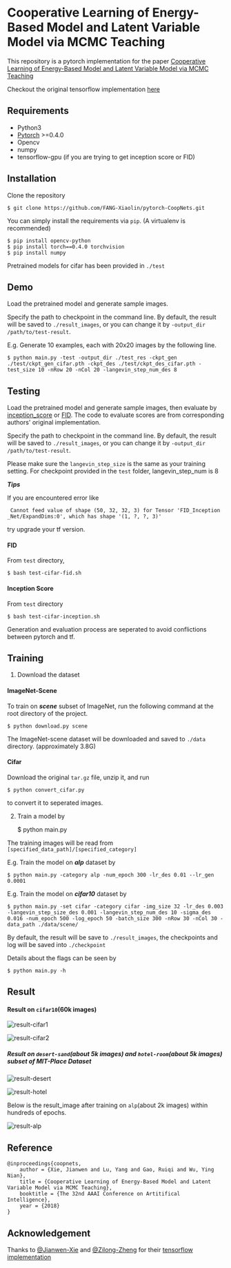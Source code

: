 # Cooperative Learning of Energy-Based Model and Latent Variable Model via MCMC Teaching
This repository is a pytorch implementation for the paper <a href="http://www.stat.ucla.edu/~jxie/CoopNets/CoopNets.html">
Cooperative Learning of Energy-Based Model and Latent Variable Model via MCMC Teaching</a>

Checkout the original tensorflow implementation <a href="https://github.com/zilongzheng/CoopNets">here</a>


## Requirements	
- Python3
- [Pytorch](https://pytorch.org/) >=0.4.0
- Opencv
- numpy
- tensorflow-gpu (if you are trying to get inception score or FID)


## Installation
Clone the repository

    $ git clone https://github.com/FANG-Xiaolin/pytorch-CoopNets.git

You can simply install the requirements via `pip`. (A virtualenv is recommended)

    $ pip install opencv-python
    $ pip install torch==0.4.0 torchvision
    $ pip install numpy

Pretrained models for cifar has been provided in `./test`

## Demo

Load the pretrained model and generate sample images.

Specify the path to checkpoint in the command line. By default, the result will 
be saved to `./result_images`, or you can change it by `-output_dir /path/to/test-result`.


E.g. Generate 10 examples, each with 20x20 images by the following line.


    $ python main.py -test -output_dir ./test_res -ckpt_gen ./test/ckpt_gen_cifar.pth -ckpt_des ./test/ckpt_des_cifar.pth -test_size 10 -nRow 20 -nCol 20 -langevin_step_num_des 8

## Testing

Load the pretrained model and generate sample images, then evaluate by 
<a href="http://papers.nips.cc/paper/6125-improved-techniques-for-training-gans.pdf">inception_score</a> or 
<a href="https://arxiv.org/pdf/1706.08500.pdf">FID</a>. The code to evaluate scores
are from corresponding authors' original implementation.

Specify the path to checkpoint in the command line. By default, the result will 
be saved to `./result_images`, or you can change it by `-output_dir /path/to/test-result`.

Please make sure the `langevin_step_size` is the same as your training setting. For checkpoint
provided in the `test` folder, langevin_step_num is 8

***Tips***

If you are encountered error like 

` Cannot feed value of shape (50, 32, 32, 3) for Tensor 'FID_Inception
_Net/ExpandDims:0', which has shape '(1, ?, ?, 3)'`

try upgrade your tf version.

#### FID
From `test` directory, 

    $ bash test-cifar-fid.sh

#### Inception Score

From `test` directory

    $ bash test-cifar-inception.sh
    

Generation and evaluation process are seperated to avoid conflictions between pytorch and tf.




## Training
1. Download the dataset

#### ImageNet-Scene
To train on ***scene*** subset of  ImageNet,
run the following command at the root directory of the project.

    $ python download.py scene
    
The ImageNet-scene dataset will be downloaded and saved to `./data` directory. (approximately 3.8G)

#### Cifar
Download the original `tar.gz` file, unzip it, and run 

    $ python convert_cifar.py
    
to convert it to seperated images.

2. Train a model by

 
    $ python main.py
    
    
The training images will be read from `[specified_data_path]/[specified_category]`


E.g.
Train the model on ***alp*** dataset  by

    $ python main.py -category alp -num_epoch 300 -lr_des 0.01 --lr_gen 0.0001
   
E.g. 
Train the model on ***cifar10*** dataset by

    $ python main.py -set cifar -category cifar -img_size 32 -lr_des 0.003 -langevin_step_size_des 0.001 -langevin_step_num_des 10 -sigma_des 0.016 -num_epoch 500 -log_epoch 50 -batch_size 300 -nRow 30 -nCol 30 -data_path ./data/scene/
    

By default, the result will be save to `./result_images`, the checkpoints and 
log will be saved into 
`./checkpoint`


Details about the flags can be seen by 

    $ python main.py -h
    
    
## Result

#### Result on `cifar10`(60k images)

![result-cifar1](example/cifar10-result1.png)

![result-cifar2](example/cifar10-result2.png)


##### Result on `desert-sand`(about 5k images) and `hotel-room`(about 5k images) subset of MIT-Place Dataset

![result-desert](example/desert-sand_result.png)

![result-hotel](example/hotel-room_result.png)


Below is the result_image after training on `alp`(about 2k images) within hundreds of epochs.

![result-alp](example/alp_result.png)



## Reference
    @inproceedings{coopnets,
        author = {Xie, Jianwen and Lu, Yang and Gao, Ruiqi and Wu, Ying Nian},
        title = {Cooperative Learning of Energy-Based Model and Latent Variable Model via MCMC Teaching},
        booktitle = {The 32nd AAAI Conference on Artitifical Intelligence},
        year = {2018}
    }
    
    

## Acknowledgement
Thanks to <a href="https://github.com/jianwen-xie">@Jianwen-Xie</a> and 
<a href="https://github.com/zilongzheng">@Zilong-Zheng</a> for their
 <a href="github.com/zilongzheng/CoopNets">tensorflow implementation</a>


